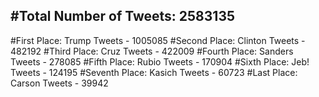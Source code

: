 #Total Number of Tweets: 2583135 
---
#First Place: Trump Tweets - 1005085
#Second Place: Clinton Tweets - 482192
#Third Place: Cruz Tweets - 422009
#Fourth Place: Sanders Tweets - 278085
#Fifth Place: Rubio Tweets - 170904
#Sixth Place: Jeb! Tweets - 124195
#Seventh Place: Kasich Tweets - 60723
#Last Place: Carson Tweets - 39942
